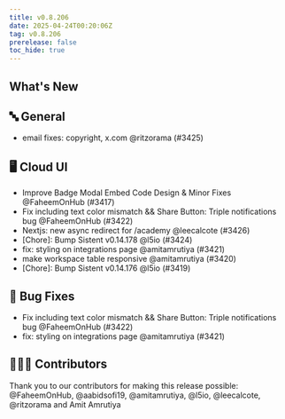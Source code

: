 ```yaml
---
title: v0.8.206
date: 2025-04-24T00:20:06Z
tag: v0.8.206
prerelease: false
toc_hide: true
---
```


## What's New
## 🔤 General
- email fixes: copyright, x.com @ritzorama (#3425)

## 🖥 Cloud UI

- Improve Badge Modal Embed Code Design & Minor Fixes @FaheemOnHub (#3417)
- Fix including text color mismatch && Share Button: Triple notifications bug @FaheemOnHub (#3422)
- Nextjs: new async redirect for /academy @leecalcote (#3426)
- [Chore]: Bump Sistent v0.14.178 @l5io (#3424)
- fix: styling on integrations page @amitamrutiya (#3421)
- make workspace table responsive @amitamrutiya (#3420)
- [Chore]: Bump Sistent v0.14.176 @l5io (#3419)

## 🐛 Bug Fixes

- Fix including text color mismatch && Share Button: Triple notifications bug @FaheemOnHub (#3422)
- fix: styling on integrations page @amitamrutiya (#3421)

## 👨🏽‍💻 Contributors

Thank you to our contributors for making this release possible:
@FaheemOnHub, @aabidsofi19, @amitamrutiya, @l5io, @leecalcote, @ritzorama and Amit Amrutiya

